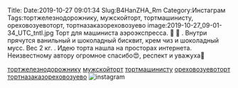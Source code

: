 Title:
Date:2019-10-27 09:01:34
Slug:B4HanZHA_Rm
Category:Инстаграм
Tags:тортжелезнодорожнику, мужскойторт, тортмашинисту, ореховозуевоторт, тортназаказореховозуево
image:2019-10-27_09-01-34_UTC_tntl.jpg
Торт для машиниста аэроэкспресса. 🚄 🚉
.
Внутри прячутся ванильный и шоколадный бисквит, крем чиз и шоколадный мусс.
Вес 2 кг.
.
Идею торта нашла на просторах интернета. Неизвестному автору огромное спасибо😍, респект и уважуха🤩

[тортжелезнодорожнику]({tag}тортжелезнодорожнику) [мужскойторт]({tag}мужскойторт) [тортмашинисту]({tag}тортмашинисту) [ореховозуевоторт]({tag}ореховозуевоторт) [тортназаказореховозуево]({tag}тортназаказореховозуево)
![instagram]({attach}images/2019-10-27_09-01-34_UTC.jpg)
